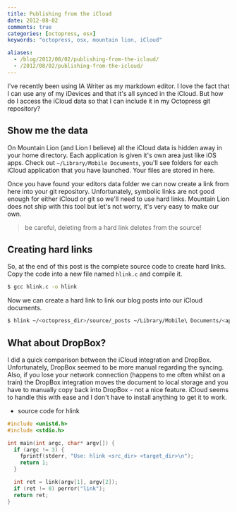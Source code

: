 ```yaml
---
title: Publishing from the iCloud
date: 2012-08-02
comments: true
categories: [octopress, osx]
keywords: "octopress, osx, mountain lion, iCloud"

aliases: 
  - /blog/2012/08/02/publishing-from-the-icloud/
  - /2012/08/02/publishing-from-the-icloud/
---
```


I've recently been using IA Writer as my markdown editor.  I love the fact that I can use any of my iDevices and that it's all synced in the iCloud.  But how do I access the iCloud data so that I can include it in my Octopress git repository?

<!-- more -->

## Show me the data

On Mountain Lion (and Lion I believe) all the iCloud data is hidden away in your home directory.  Each application is given it's own area just like iOS apps.  Check out `~/Library/Mobile Documents`, you'll see folders for each iCloud application that you have launched.  Your files are stored in here.

Once you have found your editors data folder we can now create a link from here into your git repository.  Unfortunately, symbolic links are not good enough for either iCloud or git so we'll need to use hard links.  Mountain Lion does not ship with this tool but let's not worry, it's very easy to make our own.

> be careful, deleting from a hard link deletes from the source!

## Creating hard links

So, at the end of this post is the complete source code to create hard links.  Copy the code into a new file named `hlink.c` and compile it.

``` bash
$ gcc hlink.c -o hlink
```

Now we can create a hard link to link our blog posts into our iCloud documents.

``` bash
$ hlink ~/<octopress_dir>/source/_posts ~/Library/Mobile\ Documents/<app_dir>/Documents/pages
```

## What about DropBox?

I did a quick comparison between the iCloud integration and DropBox.  Unfortunately, DropBox seemed to be more manual regarding the syncing.  Also, if you lose your network connection (happens to me often whilst on a train) the DropBox integration moves the document to local storage and you have to manually copy back into DropBox - not a nice feature.  iCloud seems to handle this with ease and I don't have to install anything to get it to work.

* source code for hlink

``` c
#include <unistd.h>
#include <stdio.h>

int main(int argc, char* argv[]) {
  if (argc != 3) {
    fprintf(stderr, "Use: hlink <src_dir> <target_dir>\n");
    return 1;
  }

  int ret = link(argv[1], argv[2]);
  if (ret != 0) perror("link");
  return ret;
}
```
